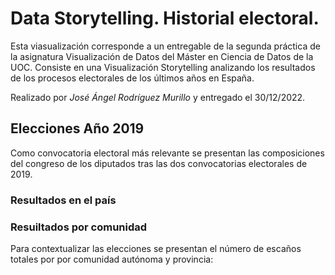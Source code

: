 # Data Storytelling. Historial electoral.

Esta viasualización corresponde a un entregable de la segunda práctica de la asignatura Visualización de Datos del Máster en Ciencia de Datos de la UOC. Consiste en una Visualización Storytelling analizando los resultados de los procesos electorales de los últimos años en España.

Realizado por *José Ángel Rodríguez Murillo* y entregado el 30/12/2022.

## Elecciones Año 2019

Como convocatoria electoral más relevante se presentan las composiciones del congreso de los diputados tras las dos convocatorias electorales de 2019.

### Resultados en el país

<div class="flourish-embed flourish-parliament" data-src="visualisation/12292558"><script src="https://public.flourish.studio/resources/embed.js"></script></div>
<div class="flourish-embed flourish-chart" data-src="visualisation/12299678"><script src="https://public.flourish.studio/resources/embed.js"></script></div>

### Resuiltados por comunidad
Para contextualizar las elecciones se presentan el número de escaños totales por por comunidad autónoma y provincia:

<div class="flourish-embed flourish-chart" data-src="visualisation/12292210"><script src="https://public.flourish.studio/resources/embed.js"></script></div>
<div class="flourish-embed flourish-chart" data-src="visualisation/12292373"><script src="https://public.flourish.studio/resources/embed.js"></script></div>

<div class="flourish-embed flourish-map" data-src="visualisation/12293525"><script src="https://public.flourish.studio/resources/embed.js"></script></div>
